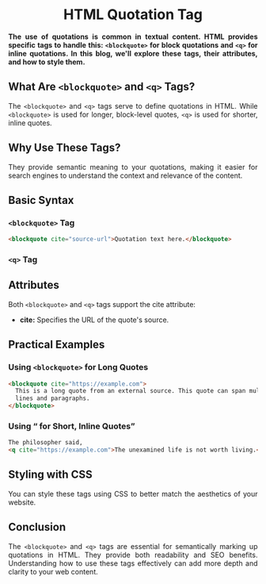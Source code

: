 <style>
  body {
    text-align: justify;
  }
</style>

<h1 style="text-align: center;">HTML Quotation Tag</h1>

<b>The use of quotations is common in textual content. HTML provides specific tags to handle this: `<blockquote>` for block quotations and `<q>` for inline quotations. In this blog, we'll explore these tags, their attributes, and how to style them.</b>

## What Are `<blockquote>` and `<q>` Tags?

The `<blockquote>` and `<q>` tags serve to define quotations in HTML. While `<blockquote>` is used for longer, block-level quotes, `<q>` is used for shorter, inline quotes.

## Why Use These Tags?

They provide semantic meaning to your quotations, making it easier for search engines to understand the context and relevance of the content.

## Basic Syntax

### `<blockquote>` Tag

```html
<blockquote cite="source-url">Quotation text here.</blockquote>
```

### `<q>` Tag

## Attributes

Both `<blockquote>` and `<q>` tags support the cite attribute:

- **cite:** Specifies the URL of the quote's source.

## Practical Examples

### Using `<blockquote>` for Long Quotes

```html
<blockquote cite="https://example.com">
  This is a long quote from an external source. This quote can span multiple
  lines and paragraphs.
</blockquote>
```

### Using <q> for Short, Inline Quotes

```html
The philosopher said,
<q cite="https://example.com">The unexamined life is not worth living.</q>
```

## Styling with CSS

You can style these tags using CSS to better match the aesthetics of your website.

## Conclusion

The `<blockquote>` and `<q>` tags are essential for semantically marking up quotations in HTML. They provide both readability and SEO benefits. Understanding how to use these tags effectively can add more depth and clarity to your web content.
